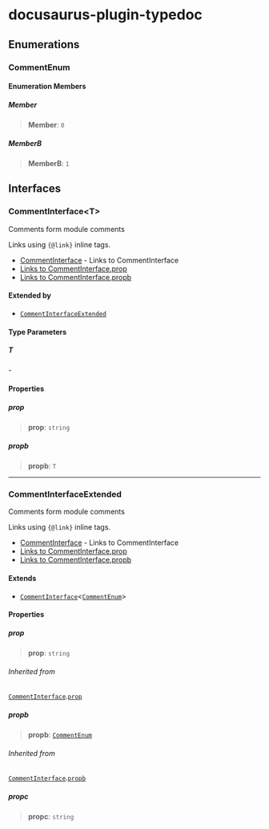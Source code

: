 # docusaurus-plugin-typedoc

## Enumerations

### CommentEnum

#### Enumeration Members

##### Member

> **Member**: `0`

##### MemberB

> **MemberB**: `1`

## Interfaces

### CommentInterface\<T\>

Comments form module comments

Links using `{@link}` inline tags.

- [CommentInterface](index.md#commentinterfacet) - Links to CommentInterface
- [Links to CommentInterface.prop](index.md#prop)
- [Links to CommentInterface.propb](index.md#propb)

#### Extended by

- [`CommentInterfaceExtended`](index.md#commentinterfaceextended)

#### Type Parameters

##### T

\-

#### Properties

##### prop

> **prop**: `string`

##### propb

> **propb**: `T`

***

### CommentInterfaceExtended

Comments form module comments

Links using `{@link}` inline tags.

- [CommentInterface](index.md#commentinterfacet) - Links to CommentInterface
- [Links to CommentInterface.prop](index.md#prop)
- [Links to CommentInterface.propb](index.md#propb)

#### Extends

- [`CommentInterface`](index.md#commentinterfacet)\<[`CommentEnum`](index.md#commentenum)\>

#### Properties

##### prop

> **prop**: `string`

###### Inherited from

[`CommentInterface`](index.md#commentinterfacet).[`prop`](index.md#prop)

##### propb

> **propb**: [`CommentEnum`](index.md#commentenum)

###### Inherited from

[`CommentInterface`](index.md#commentinterfacet).[`propb`](index.md#propb)

##### propc

> **propc**: `string`
